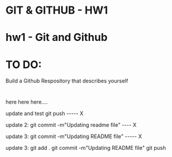 # GIT & GITHUB - HW1


# hw1 - Git and Github

# TO DO: 
Build a Github Respository that describes yourself

# 

here here here....

update and test git push ----- X

update 2: git commit -m"Updating readme file" ---- X

update 3: git commit -m"Updating README file"  ----- X

update 3:   git add .
            git commit -m"Updating README file"
            git push
